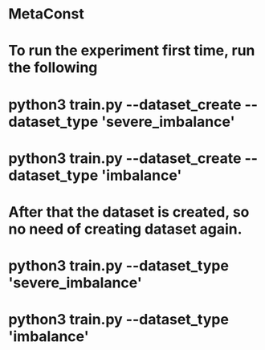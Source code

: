 # MetaConst
# To run the experiment first time, run the following
# python3 train.py --dataset_create --dataset_type 'severe_imbalance'
# python3 train.py --dataset_create --dataset_type 'imbalance'
# After that the dataset is created, so no need of creating dataset again.
# python3 train.py --dataset_type 'severe_imbalance'
# python3 train.py --dataset_type 'imbalance'
